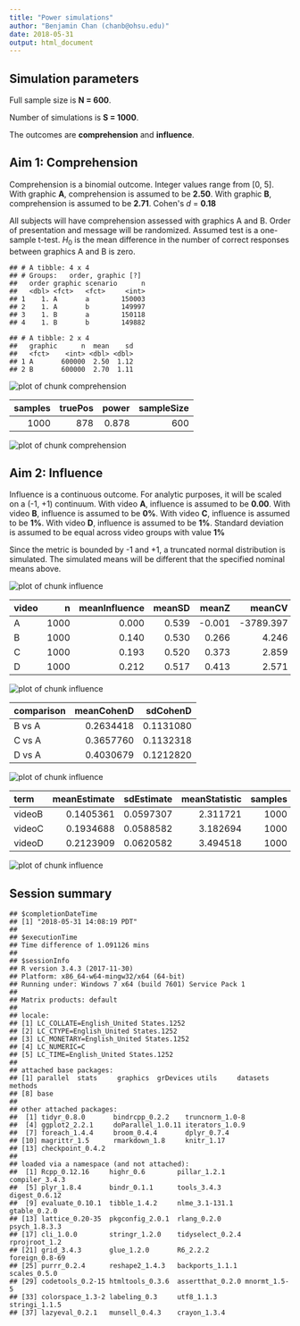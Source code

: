 ```yaml
---
title: "Power simulations"
author: "Benjamin Chan (chanb@ohsu.edu)"
date: 2018-05-31
output: html_document
---
```




## Simulation parameters



Full sample size is **N = 600**.

Number of simulations is **S = 1000**.

The outcomes are **comprehension** and **influence**.


## Aim 1: Comprehension



Comprehension is a binomial outcome.
Integer values range from [0, 5].
With graphic **A**, comprehension is assumed to be **2.50**.
With graphic **B**, comprehension is assumed to be **2.71**.
Cohen's *d* = **0.18**

All subjects will have comprehension assessed with graphics A and B.
Order of presentation and message will be randomized.
Assumed test is a one-sample t-test.
$H_0$ is the mean difference in the number of correct responses between graphics A and B is zero.


```
## # A tibble: 4 x 4
## # Groups:   order, graphic [?]
##   order graphic scenario      n
##   <dbl> <fct>   <fct>     <int>
## 1    1. A       a        150003
## 2    1. A       b        149997
## 3    1. B       a        150118
## 4    1. B       b        149882
```

```
## # A tibble: 2 x 4
##   graphic      n  mean    sd
##   <fct>    <int> <dbl> <dbl>
## 1 A       600000  2.50  1.12
## 2 B       600000  2.70  1.11
```

![plot of chunk comprehension](../figures/comprehension-1.png)

| samples| truePos| power| sampleSize|
|-------:|-------:|-----:|----------:|
|    1000|     878| 0.878|        600|

![plot of chunk comprehension](../figures/comprehension-2.png)


## Aim 2: Influence



Influence is a continuous outcome.
For analytic purposes, it will be scaled on a (-1, +1) continuum.
With video **A**, influence is assumed to be **0.00**.
With video **B**, influence is assumed to be **0%**.
With video **C**, influence is assumed to be **1%**.
With video **D**, influence is assumed to be **1%**.
Standard deviation is assumed to be equal across video groups with value **1%**

Since the metric is bounded by -1 and +1, a truncated normal distribution is simulated.
The simulated means will be different that the specified nominal means above.

![plot of chunk influence](../figures/influence-1.png)

|video |    n| meanInfluence| meanSD|  meanZ|    meanCV| nominalEffectSize|
|:-----|----:|-------------:|------:|------:|---------:|-----------------:|
|A     | 1000|         0.000|  0.539| -0.001| -3789.397|             0.000|
|B     | 1000|         0.140|  0.530|  0.266|     4.246|             0.500|
|C     | 1000|         0.193|  0.520|  0.373|     2.859|             0.675|
|D     | 1000|         0.212|  0.517|  0.413|     2.571|             0.750|

![plot of chunk influence](../figures/influence-2.png)

|comparison | meanCohenD|  sdCohenD|
|:----------|----------:|---------:|
|B vs A     |  0.2634418| 0.1131080|
|C vs A     |  0.3657760| 0.1132318|
|D vs A     |  0.4030679| 0.1212820|

![plot of chunk influence](../figures/influence-3.png)

|term   | meanEstimate| sdEstimate| meanStatistic| samples| truePos| power|
|:------|------------:|----------:|-------------:|-------:|-------:|-----:|
|videoB |    0.1405361|  0.0597307|      2.311721|    1000|     638| 0.638|
|videoC |    0.1934688|  0.0588582|      3.182694|    1000|     897| 0.897|
|videoD |    0.2123909|  0.0620582|      3.494518|    1000|     925| 0.925|

![plot of chunk influence](../figures/influence-4.png)


## Session summary


```
## $completionDateTime
## [1] "2018-05-31 14:08:19 PDT"
## 
## $executionTime
## Time difference of 1.091126 mins
## 
## $sessionInfo
## R version 3.4.3 (2017-11-30)
## Platform: x86_64-w64-mingw32/x64 (64-bit)
## Running under: Windows 7 x64 (build 7601) Service Pack 1
## 
## Matrix products: default
## 
## locale:
## [1] LC_COLLATE=English_United States.1252 
## [2] LC_CTYPE=English_United States.1252   
## [3] LC_MONETARY=English_United States.1252
## [4] LC_NUMERIC=C                          
## [5] LC_TIME=English_United States.1252    
## 
## attached base packages:
## [1] parallel  stats     graphics  grDevices utils     datasets  methods  
## [8] base     
## 
## other attached packages:
##  [1] tidyr_0.8.0       bindrcpp_0.2.2    truncnorm_1.0-8  
##  [4] ggplot2_2.2.1     doParallel_1.0.11 iterators_1.0.9  
##  [7] foreach_1.4.4     broom_0.4.4       dplyr_0.7.4      
## [10] magrittr_1.5      rmarkdown_1.8     knitr_1.17       
## [13] checkpoint_0.4.2 
## 
## loaded via a namespace (and not attached):
##  [1] Rcpp_0.12.16     highr_0.6        pillar_1.2.1     compiler_3.4.3  
##  [5] plyr_1.8.4       bindr_0.1.1      tools_3.4.3      digest_0.6.12   
##  [9] evaluate_0.10.1  tibble_1.4.2     nlme_3.1-131.1   gtable_0.2.0    
## [13] lattice_0.20-35  pkgconfig_2.0.1  rlang_0.2.0      psych_1.8.3.3   
## [17] cli_1.0.0        stringr_1.2.0    tidyselect_0.2.4 rprojroot_1.2   
## [21] grid_3.4.3       glue_1.2.0       R6_2.2.2         foreign_0.8-69  
## [25] purrr_0.2.4      reshape2_1.4.3   backports_1.1.1  scales_0.5.0    
## [29] codetools_0.2-15 htmltools_0.3.6  assertthat_0.2.0 mnormt_1.5-5    
## [33] colorspace_1.3-2 labeling_0.3     utf8_1.1.3       stringi_1.1.5   
## [37] lazyeval_0.2.1   munsell_0.4.3    crayon_1.3.4
```
